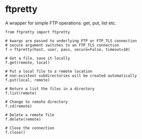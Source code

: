 ftpretty
========

A wrapper for simple FTP operations: get, put, list etc.

    from ftpretty import ftpretty

    # kwargs are passed to underlying FTP or FTP_TLS connection
    # secure argument switches to an FTP_TLS connection
    f = ftpretty(host, user, pass, secure=False, timeout=10)

    # Get a file, save it locally
    f.get(remote, local)

    # Put a local file to a remote location
    # non-existent subdirectories will be created automatically
    f.put(local, remote)

    # Return a list the files in a directory
    f.list(remote)

    # Change to remote directory
    f.cd(remote)

    # Delete a remote file 
    f.delete(remote)

    # Close the connection
    f.close()

